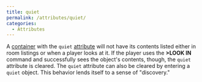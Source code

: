 ```yaml
---
title: quiet
permalink: /attributes/quiet/
categories: 
  - Attributes
---
```


A [container](container) with the `quiet`
[attribute](attribute) will not have its contents listed
either in room listings or when a player looks at it. If the player uses
the **&gt;LOOK IN** command and successfully sees the object's contents,
though, the `quiet` attribute is cleared. The `quiet` attribute can also
be cleared by entering a `quiet` object. This behavior lends itself to a
sense of "discovery."
